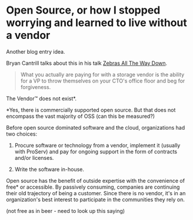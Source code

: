 # Open Source, or how I stopped worrying and learned to live without a vendor
Another blog entry idea.

Bryan Cantrill talks about this in his talk [Zebras All The Way Down](https://www.youtube.com/watch?v=fE2KDzZaxvE).  
> What you actually are paying for with a storage vendor is the ability for
> a VP to throw themselves on your CTO's office floor and beg for forgiveness.

The Vendor™ does not exist*.

*Yes, there is commercially supported open source. But that does not encompass
the vast majority of OSS (can this be measured?)

Before open source dominated software and the cloud, organizations had two choices:

1. Procure software or technology from a vendor, implement it (usually with
   ProServ) and pay for ongoing support in the form of contracts and/or
   licenses.

2. Write the software in-house.

Open source has the benefit of outside expertise with the convenience of free*
or accessible. By passively consuming, companies are continuing their old
trajectory of being a customer. Since there is no vendor, it's in an organization's
best interest to participate in the communities they rely on.

(not free as in beer - need to look up this saying)

